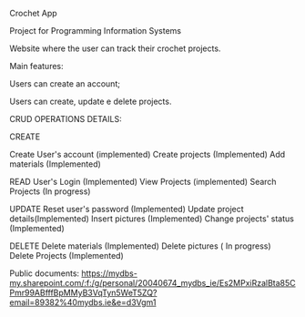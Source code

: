 Crochet App

Project for Programming Information Systems 

Website where the user can track their crochet projects.

Main features:

Users can create an account;

Users can create, update e delete projects.

   


CRUD OPERATIONS DETAILS:

CREATE

Create User's account (implemented)
Create projects (Implemented)
Add materials (Implemented)

 

READ 
User's Login (Implemented)
View Projects (implemented)
Search Projects (In progress)

 
UPDATE 
Reset user's password (Implemented)
Update project details(Implemented)
Insert pictures (Implemented)
Change projects' status (Implemented)


DELETE 
Delete materials (Implemented)
Delete pictures ( In progress) 
Delete Projects (Implemented)


 

Public documents: https://mydbs-my.sharepoint.com/:f:/g/personal/20040674_mydbs_ie/Es2MPxiRzalBta85CPmr99ABfffBpMMyB3VqTyn5WeT5ZQ?email=89382%40mydbs.ie&e=d3Vgm1

